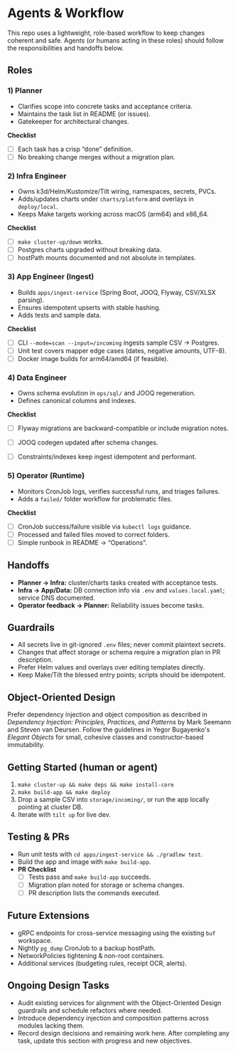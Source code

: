 # Agents & Workflow

This repo uses a lightweight, role-based workflow to keep changes coherent and safe. Agents (or humans acting in these roles) should follow the responsibilities and handoffs below.

## Roles

### 1) Planner
- Clarifies scope into concrete tasks and acceptance criteria.
- Maintains the task list in README (or issues).
- Gatekeeper for architectural changes.

**Checklist**
- [ ] Each task has a crisp “done” definition.
- [ ] No breaking change merges without a migration plan.

### 2) Infra Engineer
- Owns k3d/Helm/Kustomize/Tilt wiring, namespaces, secrets, PVCs.
- Adds/updates charts under `charts/platform` and overlays in `deploy/local`.
- Keeps Make targets working across macOS (arm64) and x86_64.

**Checklist**
- [ ] `make cluster-up/down` works.
- [ ] Postgres charts upgraded without breaking data.
- [ ] hostPath mounts documented and not absolute in templates.

### 3) App Engineer (Ingest)
- Builds `apps/ingest-service` (Spring Boot, JOOQ, Flyway, CSV/XLSX parsing).
- Ensures idempotent upserts with stable hashing.
- Adds tests and sample data.

**Checklist**
- [ ] CLI `--mode=scan --input=/incoming` ingests sample CSV → Postgres.
- [ ] Unit test covers mapper edge cases (dates, negative amounts, UTF-8).
- [ ] Docker image builds for arm64/amd64 (if feasible).

### 4) Data Engineer
- Owns schema evolution in `ops/sql/` and JOOQ regeneration.
- Defines canonical columns and indexes.

**Checklist**
- [ ] Flyway migrations are backward-compatible or include migration notes.
- [ ] JOOQ codegen updated after schema changes.
- [ ] Constraints/indexes keep ingest idempotent and performant.


### 5) Operator (Runtime)
- Monitors CronJob logs, verifies successful runs, and triages failures.
- Adds a `failed/` folder workflow for problematic files.

**Checklist**
- [ ] CronJob success/failure visible via `kubectl logs` guidance.
- [ ] Processed and failed files moved to correct folders.
- [ ] Simple runbook in README → “Operations”.

## Handoffs
- **Planner → Infra:** cluster/charts tasks created with acceptance tests.
- **Infra → App/Data:** DB connection info via `.env` and `values.local.yaml`; service DNS documented.
- **Operator feedback → Planner:** Reliability issues become tasks.

## Guardrails
- All secrets live in git-ignored `.env` files; never commit plaintext secrets.
- Changes that affect storage or schema require a migration plan in PR description.
- Prefer Helm values and overlays over editing templates directly.
- Keep Make/Tilt the blessed entry points; scripts should be idempotent.

## Object-Oriented Design

Prefer dependency injection and object composition as described in
*Dependency Injection: Principles, Practices, and Patterns* by Mark Seemann and Steven van Deursen.
Follow the guidelines in Yegor Bugayenko's *Elegant Objects* for small, cohesive classes
and constructor-based immutability.

## Getting Started (human or agent)
1. `make cluster-up && make deps && make install-core`
2. `make build-app && make deploy`
3. Drop a sample CSV into `storage/incoming/`, or run the app locally pointing at cluster DB.
4. Iterate with `tilt up` for live dev.

## Testing & PRs
- Run unit tests with `cd apps/ingest-service && ./gradlew test`.
- Build the app and image with `make build-app`.
- **PR Checklist**
  - [ ] Tests pass and `make build-app` succeeds.
  - [ ] Migration plan noted for storage or schema changes.
  - [ ] PR description lists the commands executed.

## Future Extensions
- gRPC endpoints for cross-service messaging using the existing `buf` workspace.
- Nightly `pg_dump` CronJob to a backup hostPath.
- NetworkPolicies tightening & non-root containers.
- Additional services (budgeting rules, receipt OCR, alerts).

## Ongoing Design Tasks
- Audit existing services for alignment with the Object-Oriented Design guardrails and schedule refactors where needed.
- Introduce dependency injection and composition patterns across modules lacking them.
- Record design decisions and remaining work here. After completing any task, update this section with progress and new objectives.

